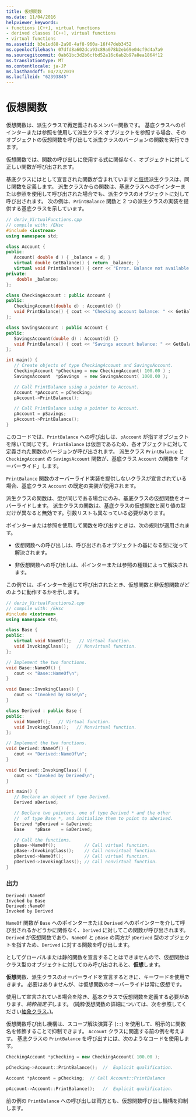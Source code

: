 ```yaml
---
title: 仮想関数
ms.date: 11/04/2016
helpviewer_keywords:
- functions [C++], virtual functions
- derived classes [C++], virtual functions
- virtual functions
ms.assetid: b3e1ed88-2a90-4af8-960a-16f47deb3452
ms.openlocfilehash: 07dfd8a602dca93c89a078b2eb69e04cf9d4a7a9
ms.sourcegitcommit: 0ab61bc3d2b6cfbd52a16c6ab2b97a8ea1864f12
ms.translationtype: MT
ms.contentlocale: ja-JP
ms.lasthandoff: 04/23/2019
ms.locfileid: "62393845"
---
```

# <a name="virtual-functions"></a>仮想関数

仮想関数は、派生クラスで再定義されるメンバー関数です。 基底クラスへのポインターまたは参照を使用して派生クラス オブジェクトを参照する場合、そのオブジェクトの仮想関数を呼び出して派生クラスのバージョンの関数を実行できます。

仮想関数では、関数の呼び出しに使用する式に関係なく、オブジェクトに対して正しい関数が呼び出されます。

基底クラスにはとして宣言された関数が含まれていますと[仮想](../cpp/virtual-cpp.md)派生クラスは、同じ関数を定義します。 派生クラスからの関数は、基底クラスへのポインターまたは参照を使用して呼び出された場合でも、派生クラスのオブジェクトに対して呼び出されます。 次の例は、`PrintBalance` 関数と 2 つの派生クラスの実装を提供する基底クラスを示しています。

```cpp
// deriv_VirtualFunctions.cpp
// compile with: /EHsc
#include <iostream>
using namespace std;

class Account {
public:
   Account( double d ) { _balance = d; }
   virtual double GetBalance() { return _balance; }
   virtual void PrintBalance() { cerr << "Error. Balance not available for base type." << endl; }
private:
    double _balance;
};

class CheckingAccount : public Account {
public:
   CheckingAccount(double d) : Account(d) {}
   void PrintBalance() { cout << "Checking account balance: " << GetBalance() << endl; }
};

class SavingsAccount : public Account {
public:
   SavingsAccount(double d) : Account(d) {}
   void PrintBalance() { cout << "Savings account balance: " << GetBalance(); }
};

int main() {
   // Create objects of type CheckingAccount and SavingsAccount.
   CheckingAccount *pChecking = new CheckingAccount( 100.00 ) ;
   SavingsAccount  *pSavings  = new SavingsAccount( 1000.00 );

   // Call PrintBalance using a pointer to Account.
   Account *pAccount = pChecking;
   pAccount->PrintBalance();

   // Call PrintBalance using a pointer to Account.
   pAccount = pSavings;
   pAccount->PrintBalance();
}
```

このコードでは、`PrintBalance` への呼び出しは、`pAccount` が指すオブジェクトを除いて同じです。 `PrintBalance` は仮想であるため、各オブジェクトに対して定義された関数のバージョンが呼び出されます。 派生クラス `PrintBalance` と `CheckingAccount` の `SavingsAccount` 関数が、基底クラス `Account` の関数を「オーバーライド」します。

`PrintBalance` 関数のオーバーライド実装を提供しないクラスが宣言されている場合、基底クラス `Account` の既定の実装が使用されます。

派生クラスの関数は、型が同じである場合にのみ、基底クラスの仮想関数をオーバーライドします。 派生クラスの関数は、基底クラスの仮想関数と戻り値の型だけが異なると無効です。引数リストも異なっている必要があります。

ポインターまたは参照を使用して関数を呼び出すときは、次の規則が適用されます。

- 仮想関数への呼び出しは、呼び出されるオブジェクトの基になる型に従って解決されます。

- 非仮想関数への呼び出しは、ポインターまたは参照の種類によって解決されます。

この例では、ポインターを通じて呼び出されたとき、仮想関数と非仮想関数がどのように動作するかを示します。

```cpp
// deriv_VirtualFunctions2.cpp
// compile with: /EHsc
#include <iostream>
using namespace std;

class Base {
public:
   virtual void NameOf();   // Virtual function.
   void InvokingClass();   // Nonvirtual function.
};

// Implement the two functions.
void Base::NameOf() {
   cout << "Base::NameOf\n";
}

void Base::InvokingClass() {
   cout << "Invoked by Base\n";
}

class Derived : public Base {
public:
   void NameOf();   // Virtual function.
   void InvokingClass();   // Nonvirtual function.
};

// Implement the two functions.
void Derived::NameOf() {
   cout << "Derived::NameOf\n";
}

void Derived::InvokingClass() {
   cout << "Invoked by Derived\n";
}

int main() {
   // Declare an object of type Derived.
   Derived aDerived;

   // Declare two pointers, one of type Derived * and the other
   //  of type Base *, and initialize them to point to aDerived.
   Derived *pDerived = &aDerived;
   Base    *pBase    = &aDerived;

   // Call the functions.
   pBase->NameOf();           // Call virtual function.
   pBase->InvokingClass();    // Call nonvirtual function.
   pDerived->NameOf();        // Call virtual function.
   pDerived->InvokingClass(); // Call nonvirtual function.
}
```

### <a name="output"></a>出力

```Output
Derived::NameOf
Invoked by Base
Derived::NameOf
Invoked by Derived
```

`NameOf` 関数が `Base` へのポインターまたは `Derived` へのポインターを介して呼び出されるかどうかに関係なく、`Derived` に対してこの関数が呼び出されます。 `Derived` が仮想関数であり、`NameOf` と `pBase` の両方が `pDerived` 型のオブジェクトを指すため、`Derived` に対する関数を呼び出します。

としてグローバルまたは静的関数を宣言することはできませんので、仮想関数はクラス型のオブジェクトに対してのみ呼び出されると、**仮想**します。

**仮想**関数、派生クラスのオーバーライドを宣言するときに、キーワードを使用できます。 必要はありませんが、は仮想関数のオーバーライドは常に仮想です。

使用して宣言されている場合を除き、基本クラスで仮想関数を定義する必要があります、*純粋指定子*します。 (純粋仮想関数の詳細については、次を参照してください[抽象クラス](../cpp/abstract-classes-cpp.md)。)。

仮想関数呼び出し機構は、スコープ解決演算子 (`::`) を使用して、明示的に関数名を修飾することで抑制できます。 `Account` クラスに関連する前の例を考えます。 基底クラスの `PrintBalance` を呼び出すには、次のようなコードを使用します。

```cpp
CheckingAccount *pChecking = new CheckingAccount( 100.00 );

pChecking->Account::PrintBalance();  //  Explicit qualification.

Account *pAccount = pChecking;  // Call Account::PrintBalance

pAccount->Account::PrintBalance();   //  Explicit qualification.
```

前の例の `PrintBalance` への呼び出しは両方とも、仮想関数呼び出し機構を抑制します。